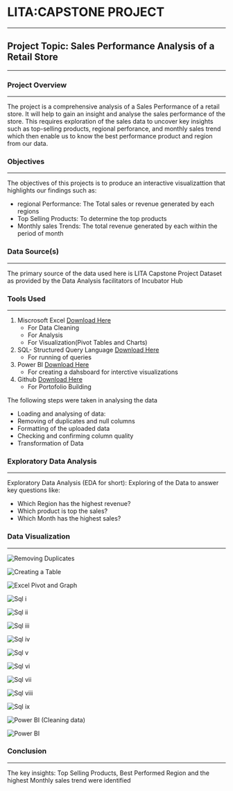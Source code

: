# LITA:CAPSTONE PROJECT 
---

## Project Topic: Sales Performance Analysis of a Retail Store
--- 

### Project Overview 
--- 
The project is a comprehensive analysis of a Sales Performance of a retail store. It will help to gain an insight and analyse the sales performance of the store. This requires exploration of the sales data to uncover key insights such as top-selling products, regional perforance, and monthly sales trend which then enable us to know the best performance product and region from our data.

### Objectives 
---
The objectives of this projects is to produce an interactive visualizattion that highlights our findings such as:
- regional Performance: The Total sales or revenue generated by each regions
- Top Selling Products: To determine the top products 
- Monthly sales Trends: The total revenue generated by each within the period of month

### Data Source(s)
---
The primary source of the data used here is LITA Capstone Project Dataset as provided by the Data Analysis facilitators of Incubator Hub

### Tools Used 
---
1. Miscrosoft Excel [Download Here](https://www.microsoft.com) 
   - For Data Cleaning
   - For Analysis
   - For Visualization(Pivot Tables and Charts)
2. SQL- Structured Query Language [Download Here](https://www.microsoft.com)
   - For running of queries
3. Power BI [Download Here](https://www.microsoft.com) 
   - For creating a dahsboard for interctive visualizations
4. Github [Download Here](https://www.github.com)
   - For Portofolio Building

The following steps were taken in analysing the data
   - Loading and analysing of data:
   - Removing of duplicates and null columns
   - Formatting of the uploaded data
   - Checking and confirming column quality
   - Transformation of Data

### Exploratory Data Analysis 
---
Exploratory Data Analysis (EDA for short): Exploring of the Data to answer key questions like: 
- Which Region has the highest revenue?
- Which product is top the sales?
- Which Month has the highest sales?

### Data Visualization
---  

![Removing Duplicates](https://github.com/user-attachments/assets/48cb7e9c-8c75-4d4e-926b-b261e330d91c) 

![Creating a Table](https://github.com/user-attachments/assets/6d120258-6119-478c-b94d-cf33ec80d0b3) 

![Excel Pivot and Graph](https://github.com/user-attachments/assets/15c9b085-8e0b-4c0e-846f-eb832dc93dc8)

![Sql i](https://github.com/user-attachments/assets/08ca2d89-6cbb-4efe-bd50-6876dd02f2c0) 

![Sql ii](https://github.com/user-attachments/assets/f2bed383-881c-477b-a8eb-53aa55cb0c6d)

![Sql iii](https://github.com/user-attachments/assets/07df92a6-5e31-48ac-ae67-9f120ffaa055)

![Sql iv](https://github.com/user-attachments/assets/31a673d3-4cbf-45e8-8d53-3b937f88b2da)

![Sql v](https://github.com/user-attachments/assets/406e0b81-735c-4dd5-b2c7-523adb950d26)

![Sql vi](https://github.com/user-attachments/assets/1ac21d6d-9495-4696-8ed2-3f2c16d9caa8)

![Sql vii](https://github.com/user-attachments/assets/b272c90d-e4ec-45a2-8b4c-028e3a734f99)

![Sql viii](https://github.com/user-attachments/assets/622ad01b-acb4-4745-8063-3436e6c512a7)

![Sql ix](https://github.com/user-attachments/assets/0a313525-13ae-44c4-a869-6cba2b4c8f0a)

![Power BI (Cleaning data)](https://github.com/user-attachments/assets/61e0927a-fd20-47a1-a3ad-b4ec0bb02b39)

![Power BI](https://github.com/user-attachments/assets/9a2647f7-b37d-4ced-aac8-8eb668079650)

 ### Conclusion 
 ---
 The key insights: Top Selling Products, Best Performed Region and the highest Monthly sales trend were identified 
